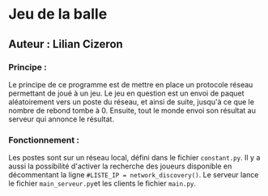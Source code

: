 # Jeu de la balle
## Auteur : Lilian Cizeron

### Principe :
Le principe de ce programme est de mettre en place un protocole réseau permettant de joué à un jeu. Le jeu en question est un envoi de paquet aléatoirement vers un poste du réseau, et ainsi de suite, jusqu'à ce que le nombre de rebond tombe à 0. Ensuite, tout le monde envoi son résultat au serveur qui annonce le résultat.

### Fonctionnement :
Les postes sont sur un réseau local, défini dans le fichier `constant.py`. Il y a aussi la possibilité d'activer la recherche des joueurs disponible en décommentant la ligne `#LISTE_IP = network_discovery()`. Le serveur lance le fichier `main_serveur.py`et les clients le fichier `main.py`.
